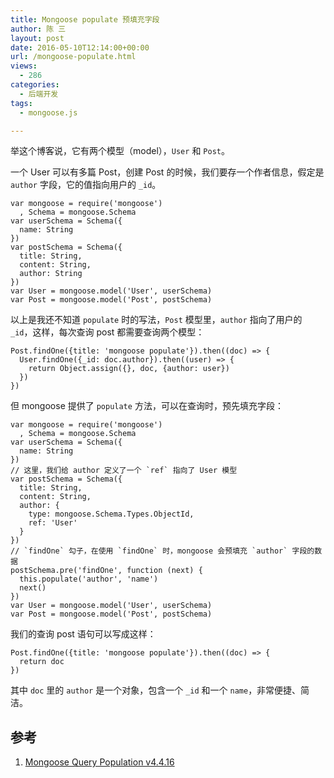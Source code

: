 ```yaml
---
title: Mongoose populate 预填充字段
author: 陈 三
layout: post
date: 2016-05-10T12:14:00+00:00
url: /mongoose-populate.html
views:
  - 286
categories:
  - 后端开发
tags:
  - mongoose.js

---
```

举这个博客说，它有两个模型（model），`User` 和 `Post`。

一个 User 可以有多篇 Post，创建 Post 的时候，我们要存一个作者信息，假定是 `author` 字段，它的值指向用户的 `_id`。

    var mongoose = require('mongoose')
      , Schema = mongoose.Schema
    var userSchema = Schema({
      name: String
    })
    var postSchema = Schema({
      title: String,
      content: String,
      author: String
    })
    var User = mongoose.model('User', userSchema)
    var Post = mongoose.model('Post', postSchema)
    

以上是我还不知道 `populate` 时的写法，`Post` 模型里，`author` 指向了用户的 `_id`，这样，每次查询 post 都需要查询两个模型：

    Post.findOne({title: 'mongoose populate'}).then((doc) => {
      User.findOne({_id: doc.author}).then((user) => {
        return Object.assign({}, doc, {author: user})
      })
    })
    

但 mongoose 提供了 `populate` 方法，可以在查询时，预先填充字段：

    var mongoose = require('mongoose')
      , Schema = mongoose.Schema
    var userSchema = Schema({
      name: String
    })
    // 这里，我们给 author 定义了一个 `ref` 指向了 User 模型
    var postSchema = Schema({
      title: String,
      content: String,
      author: {
        type: mongoose.Schema.Types.ObjectId,
        ref: 'User'
      }
    })
    // `findOne` 勾子，在使用 `findOne` 时，mongoose 会预填充 `author` 字段的数据
    postSchema.pre('findOne', function (next) {
      this.populate('author', 'name')
      next()
    })
    var User = mongoose.model('User', userSchema)
    var Post = mongoose.model('Post', postSchema)
    

我们的查询 post 语句可以写成这样：

    Post.findOne({title: 'mongoose populate'}).then((doc) => {
      return doc
    })
    

其中 `doc` 里的 `author` 是一个对象，包含一个 `_id` 和一个 `name`，非常便捷、简洁。

## 参考

  1. [Mongoose Query Population v4.4.16][1]

 [1]: http://mongoosejs.com/docs/populate.html